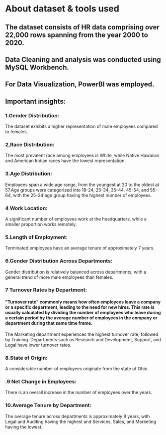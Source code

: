 # About dataset & tools used
## The dataset consists of HR data comprising over 22,000 rows spanning from the year 2000 to 2020.
## Data Cleaning and analysis was conducted using MySQL Workbench.
## For Data Visualization, PowerBI was employed.





## Important insights:

### 1.Gender Distribution:
The dataset exhibits a higher representation of male employees compared to females.

### 2,Race Distribution:
The most prevalent race among employees is White, while Native Hawaiian and American Indian races have the lowest representation.

### 3.Age Distribution:
Employees span a wide age range, from the youngest at 20 to the oldest at 57.Age groups were categorized into 18-24, 25-34, 35-44, 45-54, and 55-64, with the 25-34 age group having the highest number of employees.

### 4 Work Location:
A significant number of employees work at the headquarters, while a smaller proportion works remotely.

### 5.Length of Employment:
Terminated employees have an average tenure of approximately 7 years.


### 6.Gender Distribution Across Departments:
Gender distribution is relatively balanced across departments, with a general trend of more male employees than females.

### 7 Turnover Rates by Department:
#### "Turnover rate" commonly means how often employees leave a company or a specific department, leading to the need for new hires. This rate is usually calculated by dividing the number of employees who leave during a certain period by the average number of employees in the company or department during that same time frame.
The Marketing department experiences the highest turnover rate, followed by Training.
Departments such as Research and Development, Support, and Legal have lower turnover rates.


### 8.State of Origin:
A considerable number of employees originate from the state of Ohio.

### .9 Net Change in Employees:
There is an overall increase in the number of employees over the years.


### 10.Average Tenure by Department:
The average tenure across departments is approximately 8 years, with Legal and Auditing having the highest and Services, Sales, and Marketing having the lowest.
